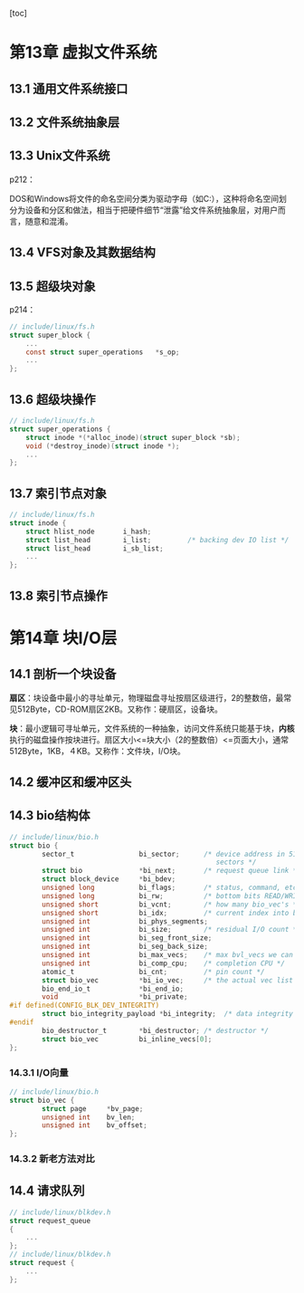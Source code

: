 [toc]

# 第13章 虚拟文件系统

## 13.1 通用文件系统接口 

## 13.2 文件系统抽象层

## 13.3 Unix文件系统

p212：

DOS和Windows将文件的命名空间分类为驱动字母（如C:），这种将命名空间划分为设备和分区和做法，相当于把硬件细节“泄露”给文件系统抽象层，对用户而言，随意和混淆。

## 13.4 VFS对象及其数据结构

## 13.5 超级块对象

p214：

```c
// include/linux/fs.h
struct super_block {
	...
	const struct super_operations   *s_op;
	...
};

```

## 13.6 超级块操作

```c
// include/linux/fs.h
struct super_operations {
	struct inode *(*alloc_inode)(struct super_block *sb);
	void (*destroy_inode)(struct inode *);
	...
};
```

## 13.7 索引节点对象

```c
// include/linux/fs.h
struct inode {
	struct hlist_node       i_hash;
	struct list_head        i_list;         /* backing dev IO list */
	struct list_head        i_sb_list;
	...
};
```

## 13.8 索引节点操作



# 第14章 块I/O层

## 14.1 剖析一个块设备

**扇区**：块设备中最小的寻址单元，物理磁盘寻址按扇区级进行，2的整数倍，最常见512Byte，CD-ROM扇区2KB。又称作：硬扇区，设备块。

**块**：最小逻辑可寻址单元，文件系统的一种抽象，访问文件系统只能基于块，**内核**执行的磁盘操作按块进行。扇区大小<=块大小（2的整数倍）<=页面大小，通常512Byte，1KB，４KB。又称作：文件块，I/O块。

## 14.2 缓冲区和缓冲区头

## 14.3 bio结构体

```c
// include/linux/bio.h
struct bio {
        sector_t                bi_sector;      /* device address in 512 byte
                                                   sectors */
        struct bio              *bi_next;       /* request queue link */
        struct block_device     *bi_bdev;
        unsigned long           bi_flags;       /* status, command, etc */
        unsigned long           bi_rw;          /* bottom bits READ/WRITE, * top bits priority */
        unsigned short          bi_vcnt;        /* how many bio_vec's */
        unsigned short          bi_idx;         /* current index into bvl_vec */
        unsigned int            bi_phys_segments;
        unsigned int            bi_size;        /* residual I/O count */
        unsigned int            bi_seg_front_size;
        unsigned int            bi_seg_back_size;
        unsigned int            bi_max_vecs;    /* max bvl_vecs we can hold */
        unsigned int            bi_comp_cpu;    /* completion CPU */
        atomic_t                bi_cnt;         /* pin count */
        struct bio_vec          *bi_io_vec;     /* the actual vec list */
        bio_end_io_t            *bi_end_io;
        void                    *bi_private;
#if defined(CONFIG_BLK_DEV_INTEGRITY)
        struct bio_integrity_payload *bi_integrity;  /* data integrity */
#endif  
        bio_destructor_t        *bi_destructor; /* destructor */
        struct bio_vec          bi_inline_vecs[0];
};
```

### 14.3.1 I/O向量

```c
// include/linux/bio.h
struct bio_vec {
        struct page     *bv_page;
        unsigned int    bv_len;
        unsigned int    bv_offset;
};
```

### 14.3.2 新老方法对比

## 14.4 请求队列

```c
// include/linux/blkdev.h
struct request_queue
{
	...
};
// include/linux/blkdev.h
struct request {
	...
};
```

